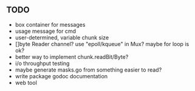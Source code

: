 TODO
----
- box container for messages
- usage message for cmd
- user-determined, variable chunk size
- []byte Reader channel?  use "epoll/kqueue" in Mux? maybe for loop is
  ok?
- better way to implement chunk.readBit/Byte?
- i/o throughput testing
- maybe generate masks.go from something easier to read?
- write package godoc documentation
- web tool
